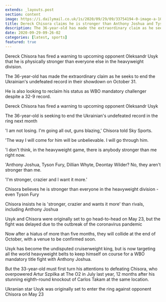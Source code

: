 ```yaml
---
extends: _layouts.post
section: content
image: https://i.dailymail.co.uk/1s/2020/09/29/09/33754194-0-image-a-10_1601366656980.jpg 
title: Dereck Chisora claims he is stronger than Anthony Joshua and Tyson Fury 
description: The 36-year-old has made the extraordinary claim as he seeks to end the Ukrainians undefeated record in the ring in their showdown on October 31. 
date: 2020-09-29-09-26-02 
categories: [latest, sports] 
featured: true 
--- 
```

Dereck Chisora has fired a warning to upcoming opponent Oleksandr Usyk that he is physically stronger than everyone else in the heavyweight division.

The 36-year-old has made the extraordinary claim as he seeks to end the Ukrainian's undefeated record in their showdown on October 31.

He is also looking to reclaim his status as WBO mandatory challenger despite a 32-9 record.

Dereck Chisora has fired a warning to upcoming opponent Oleksandr Usyk

The 36-year-old is seeking to end the Ukrainian's undefeated record in the ring next month

'I am not losing. I'm going all out, guns blazing,' Chisora told Sky Sports.  

'The way I will come for him will be unbelievable. I will go through him. 

'I don't think, in the heavyweight game, there is anybody stronger than me right now.

'Anthony Joshua, Tyson Fury, Dillian Whyte, Deontay Wilder? No, they aren't stronger than me.

'I'm stronger, crazier and I want it more.' 

Chisora believes he is stronger than everyone in the heavyweight division - even Tyson Fury

Chisora insists he is 'stronger, crazier and wants it more' than rivals, including Anthony Joshua

Usyk and Chisora were originally set to go head-to-head on May 23, but the fight was delayed due to the outbreak of the coronavirus pandemic 

Now after a hiatus of more than five months, they will collide at the end of October, with a venue to be confirmed soon. 

Usyk has become the undisputed cruiserweight king, but is now targeting all the world heavyweight belts to keep himself on course for a WBO mandatory title fight with Anthony Joshua.

But the 33-year-old must first turn his attentions to defeating Chisora, who overpowered Artur Szpilka at The O2 in July last year, 12 months after his stunning eighth-round knockout of Carlos Takam at the same location. 

Ukranian star Usyk was originally set to enter the ring against opponent Chisora on May 23

